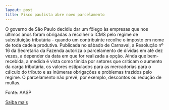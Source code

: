 ```yaml
---
layout: post
title: Fisco paulista abre novo parcelamento
---
```

<p>O governo de São Paulo decidiu dar um fôlego às empresas que nos últimos anos foram obrigadas a recolher o ICMS pelo regime de substituição tributária - quando um contribuinte recolhe o imposto em nome de toda cadeia produtiva. Publicada no sábado de Carnaval, a Resolução nº 16 da Secretaria da Fazenda autoriza o parcelamento de dívidas em até dez vezes, a depender da data em que for realizada a opção. Ainda que bem-recebida, a medida é vista como tímida por setores que criticam o aumento da carga tributária, os valores estipulados para as mercadorias para o cálculo do tributo e as inúmeras obrigações e problemas trazidos pelo regime. O parcelamento não prevê, por exemplo, descontos ou redução de multas. </p><p>Fonte: AASP</p><p><a href="http://www.aasp.org.br/aasp/imprensa/clipping/cli_noticia.asp?idnot=7158" target="_blank">Saiba mais </a></p>
